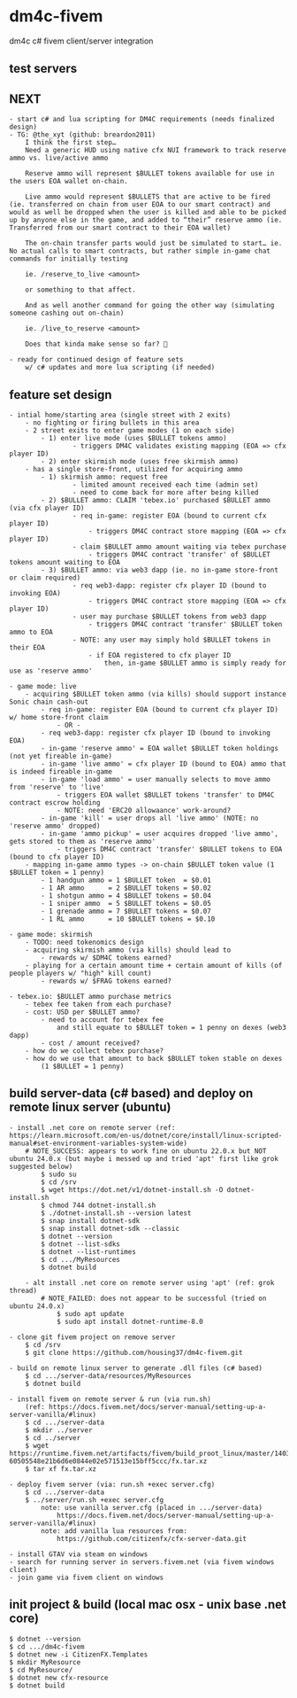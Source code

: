 # dm4c-fivem
dm4c c# fivem client/server integration



## test servers
    
## NEXT
    - start c# and lua scripting for DM4C requirements (needs finalized design)
    - TG: @the_xyt (github: breardon2011)
        I think the first step…
        Need a generic HUD using native cfx NUI framework to track reserve ammo vs. live/active ammo

        Reserve ammo will represent $BULLET tokens available for use in the users EOA wallet on-chain.

        Live ammo would represent $BULLETS that are active to be fired (ie. transferred on chain from user EOA to our smart contract) and would as well be dropped when the user is killed and able to be picked up by anyone else in the game, and added to “their” reserve ammo (ie. Transferred from our smart contract to their EOA wallet)

        The on-chain transfer parts would just be simulated to start… ie. No actual calls to smart contracts, but rather simple in-game chat commands for initially testing 

        ie. /reserve_to_live <amount>

        or something to that affect.

        And as well another command for going the other way (simulating someone cashing out on-chain)

        ie. /live_to_reserve <amount>

        Does that kinda make sense so far? 🤔

	- ready for continued design of feature sets 
		w/ c# updates and more lua scripting (if needed)

## feature set design
    - intial home/starting area (single street with 2 exits)
        - no fighting or firing bullets in this area
        - 2 street exits to enter game modes (1 on each side)
            - 1) enter live mode (uses $BULLET tokens ammo)
                    - triggers DM4C validates existing mapping (EOA => cfx player ID)
            - 2) enter skirmish mode (uses free skirmish ammo)
        - has a single store-front, utilized for acquiring ammo
            - 1) skirmish ammo: request free 
                    - limited amount received each time (admin set)
                    - need to come back for more after being killed
            - 2) $BULLET ammo: CLAIM 'tebex.io' purchased $BULLET ammo (via cfx player ID)
                    - req in-game: register EOA (bound to current cfx player ID)
                        - triggers DM4C contract store mapping (EOA => cfx player ID)
                    - claim $BULLET ammo amount waiting via tebex purchase
                        - triggers DM4C contract 'transfer' of $BULLET tokens amount waiting to EOA 
            - 3) $BULLET ammo: via web3 dapp (ie. no in-game store-front or claim required)
                    - req web3-dapp: register cfx player ID (bound to invoking EOA)
                        - triggers DM4C contract store mapping (EOA => cfx player ID)
                    - user may purchase $BULLET tokens from web3 dapp 
                        - triggers DM4C contract 'transfer' $BULLET token ammo to EOA
                    - NOTE: any user may simply hold $BULLET tokens in their EOA 
                        - if EOA registered to cfx player ID
                            then, in-game $BULLET ammo is simply ready for use as 'reserve ammo'
                    
    - game mode: live
        - acquiring $BULLET token ammo (via kills) should support instance Sonic chain cash-out
            - req in-game: register EOA (bound to current cfx player ID) w/ home store-front claim
                - OR - 
            - req web3-dapp: register cfx player ID (bound to invoking EOA)
            - in-game 'reserve ammo' = EOA wallet $BULLET token holdings (not yet fireable in-game)
            - in-game 'live ammo' = cfx player ID (bound to EOA) ammo that is indeed fireable in-game
            - in-game 'load ammo' = user manually selects to move ammo from 'reserve' to 'live'
                - triggers EOA wallet $BULLET tokens 'transfer' to DM4C contract escrow holding
                - NOTE: need 'ERC20 allowaance' work-around?
            - in-game 'kill' = user drops all 'live ammo' (NOTE: no 'reserve ammo' dropped)
            - in-game 'ammo pickup' = user acquires dropped 'live ammo', gets stored to them as 'reserve ammo'
                - triggers DM4C contract 'transfer' $BULLET tokens to EOA (bound to cfx player ID)
        - mapping in-game ammo types -> on-chain $BULLET token value (1 $BULLET token = 1 penny)
            - 1 handgun ammo = 1 $BULLET token  = $0.01
            - 1 AR ammo      = 2 $BULLET tokens = $0.02
            - 1 shotgun ammo = 4 $BULLET tokens = $0.04
            - 1 sniper ammo  = 5 $BULLET tokens = $0.05
            - 1 grenade ammo = 7 $BULLET tokens = $0.07
            - 1 RL ammo      = 10 $BULLET tokens = $0.10

    - game mode: skirmish
        - TODO: need tokenomics design
        - acquiring skirmish ammo (via kills) should lead to 
            - rewards w/ $DM4C tokens earned?
        - playing for a certain amount time + certain amount of kills (of people players w/ "high" kill count)
            - rewards w/ $FRAG tokens earned?

    - tebex.io: $BULLET ammo purchase metrics
        - tebex fee taken from each purchase?
        - cost: USD per $BULLET ammo?
            - need to account for tebex fee 
                and still equate to $BULLET token = 1 penny on dexes (web3 dapp)
            - cost / amount received?
        - how do we collect tebex purchase?
        - how do we use that amount to back $BULLET token stable on dexes
            (1 $BULLET = 1 penny)

## build server-data (c# based) and deploy on remote linux server (ubuntu)
    - install .net core on remote server (ref: https://learn.microsoft.com/en-us/dotnet/core/install/linux-scripted-manual#set-environment-variables-system-wide)
        # NOTE_SUCCESS: appears to work fine on ubuntu 22.0.x but NOT ubuntu 24.0.x (but maybe i messed up and tried 'apt' first like grok suggested below)
            $ sudo su
            $ cd /srv
            $ wget https://dot.net/v1/dotnet-install.sh -O dotnet-install.sh
            $ chmod 744 dotnet-install.sh 
            $ ./dotnet-install.sh --version latest
            $ snap install dotnet-sdk
            $ snap install dotnet-sdk --classic
            $ dotnet --version
            $ dotnet --list-sdks
            $ dotnet --list-runtimes
            $ cd .../MyResources
            $ dotnet build

        - alt install .net core on remote server using 'apt' (ref: grok thread)
            # NOTE_FAILED: does not appear to be successful (tried on ubuntu 24.0.x)
                $ sudo apt update
                $ sudo apt install dotnet-runtime-8.0

    - clone git fivem project on remove server
        $ cd /srv
        $ git clone https://github.com/housing37/dm4c-fivem.git
    
    - build on remote linux server to generate .dll files (c# based)
        $ cd .../server-data/resources/MyResources
        $ dotnet build

    - install fivem on remote server & run (via run.sh)
        (ref: https://docs.fivem.net/docs/server-manual/setting-up-a-server-vanilla/#linux)
        $ cd .../server-data
        $ mkdir ../server
        $ cd ../server
        $ wget https://runtime.fivem.net/artifacts/fivem/build_proot_linux/master/14033-60505548e21b6d6e0844e02e571513e15bff5ccc/fx.tar.xz
        $ tar xf fx.tar.xz

    - deploy fivem server (via: run.sh +exec server.cfg)
        $ cd .../server-data
        $ ../server/run.sh +exec server.cfg
            note: use vanilla server.cfg (placed in .../server-data)
                https://docs.fivem.net/docs/server-manual/setting-up-a-server-vanilla/#linux)
            note: add vanilla lua resources from:
                https://github.com/citizenfx/cfx-server-data.git

    - install GTAV via steam on windows
    - search for running server in servers.fivem.net (via fivem windows client)
    - join game via fivem client on windows
    
## init project & build (local mac osx - unix base .net core)
    $ dotnet --version
    $ cd .../dm4c-fivem
    $ dotnet new -i CitizenFX.Templates
    $ mkdir MyResource
    $ cd MyResource/
    $ dotnet new cfx-resource
    $ dotnet build